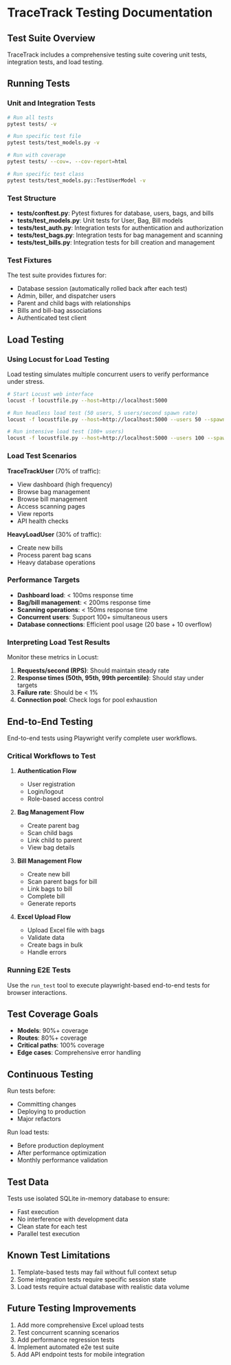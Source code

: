 # TraceTrack Testing Documentation

## Test Suite Overview

TraceTrack includes a comprehensive testing suite covering unit tests, integration tests, and load testing.

## Running Tests

### Unit and Integration Tests

```bash
# Run all tests
pytest tests/ -v

# Run specific test file
pytest tests/test_models.py -v

# Run with coverage
pytest tests/ --cov=. --cov-report=html

# Run specific test class
pytest tests/test_models.py::TestUserModel -v
```

### Test Structure

- **tests/conftest.py**: Pytest fixtures for database, users, bags, and bills
- **tests/test_models.py**: Unit tests for User, Bag, Bill models
- **tests/test_auth.py**: Integration tests for authentication and authorization
- **tests/test_bags.py**: Integration tests for bag management and scanning
- **tests/test_bills.py**: Integration tests for bill creation and management

### Test Fixtures

The test suite provides fixtures for:
- Database session (automatically rolled back after each test)
- Admin, biller, and dispatcher users
- Parent and child bags with relationships
- Bills and bill-bag associations
- Authenticated test client

## Load Testing

### Using Locust for Load Testing

Load testing simulates multiple concurrent users to verify performance under stress.

```bash
# Start Locust web interface
locust -f locustfile.py --host=http://localhost:5000

# Run headless load test (50 users, 5 users/second spawn rate)
locust -f locustfile.py --host=http://localhost:5000 --users 50 --spawn-rate 5 --run-time 2m --headless

# Run intensive load test (100+ users)
locust -f locustfile.py --host=http://localhost:5000 --users 100 --spawn-rate 10 --run-time 5m --headless
```

### Load Test Scenarios

**TraceTrackUser** (70% of traffic):
- View dashboard (high frequency)
- Browse bag management
- Browse bill management
- Access scanning pages
- View reports
- API health checks

**HeavyLoadUser** (30% of traffic):
- Create new bills
- Process parent bag scans
- Heavy database operations

### Performance Targets

- **Dashboard load**: < 100ms response time
- **Bag/bill management**: < 200ms response time
- **Scanning operations**: < 150ms response time
- **Concurrent users**: Support 100+ simultaneous users
- **Database connections**: Efficient pool usage (20 base + 10 overflow)

### Interpreting Load Test Results

Monitor these metrics in Locust:
1. **Requests/second (RPS)**: Should maintain steady rate
2. **Response times (50th, 95th, 99th percentile)**: Should stay under targets
3. **Failure rate**: Should be < 1%
4. **Connection pool**: Check logs for pool exhaustion

## End-to-End Testing

End-to-end tests using Playwright verify complete user workflows.

### Critical Workflows to Test

1. **Authentication Flow**
   - User registration
   - Login/logout
   - Role-based access control

2. **Bag Management Flow**
   - Create parent bag
   - Scan child bags
   - Link child to parent
   - View bag details

3. **Bill Management Flow**
   - Create new bill
   - Scan parent bags for bill
   - Link bags to bill
   - Complete bill
   - Generate reports

4. **Excel Upload Flow**
   - Upload Excel file with bags
   - Validate data
   - Create bags in bulk
   - Handle errors

### Running E2E Tests

Use the `run_test` tool to execute playwright-based end-to-end tests for browser interactions.

## Test Coverage Goals

- **Models**: 90%+ coverage
- **Routes**: 80%+ coverage
- **Critical paths**: 100% coverage
- **Edge cases**: Comprehensive error handling

## Continuous Testing

Run tests before:
- Committing changes
- Deploying to production
- Major refactors

Run load tests:
- Before production deployment
- After performance optimization
- Monthly performance validation

## Test Data

Tests use isolated SQLite in-memory database to ensure:
- Fast execution
- No interference with development data
- Clean state for each test
- Parallel test execution

## Known Test Limitations

1. Template-based tests may fail without full context setup
2. Some integration tests require specific session state
3. Load tests require actual database with realistic data volume

## Future Testing Improvements

1. Add more comprehensive Excel upload tests
2. Test concurrent scanning scenarios
3. Add performance regression tests
4. Implement automated e2e test suite
5. Add API endpoint tests for mobile integration
